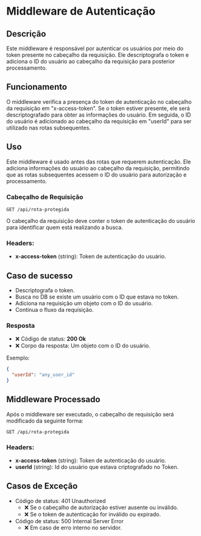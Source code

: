 # Middleware de Autenticação

## Descrição

Este middleware é responsável por autenticar os usuários por meio do token presente no cabeçalho da requisição. Ele descriptografa o token e adiciona o ID do usuário ao cabeçalho da requisição para posterior processamento.

## Funcionamento

O middleware verifica a presença do token de autenticação no cabeçalho da requisição em "x-access-token". Se o token estiver presente, ele será descriptografado para obter as informações do usuário. Em seguida, o ID do usuário é adicionado ao cabeçalho da requisição em "userId" para ser utilizado nas rotas subsequentes.

## Uso

Este middleware é usado antes das rotas que requerem autenticação. Ele adiciona informações do usuário ao cabeçalho da requisição, permitindo que as rotas subsequentes acessem o ID do usuário para autorização e processamento.


### Cabeçalho de Requisição

`GET /api/rota-protegida`

O cabeçalho da requisição deve conter o token de autenticação do usuário para identificar quem está realizando a busca.

### Headers:

- **x-access-token** (string): Token de autenticação do usuário.

## Caso de sucesso
- Descriptografa o token.
- Busca no DB se existe um usuário com o ID que estava no token.
- Adiciona na requisição um objeto com o ID do usuário.
- Continua o fluxo da requisição.

### Resposta
- ❌ Código de status: **200 Ok**
- ❌ Corpo da resposta: Um objeto com o ID do usuário.

Exemplo:

```json
{
  "userId": "any_user_id"
}
```


## Middleware Processado

Após o middleware ser executado, o cabeçalho de requisição será modificado da seguinte forma:

`GET /api/rota-protegida`

### Headers:
- **x-access-token** (string): Token de autenticação do usuário.
- **userId** (string): Id do usuário que estava criptografado no Token.


## Casos de Exceção
- Código de status: 401 Unauthorized
  - ❌ Se o cabeçalho de autorização estiver ausente ou inválido.
  - ❌ Se o token de autenticação for inválido ou expirado.
- Código de status: 500 Internal Server Error
  - ❌ Em caso de erro interno no servidor.
